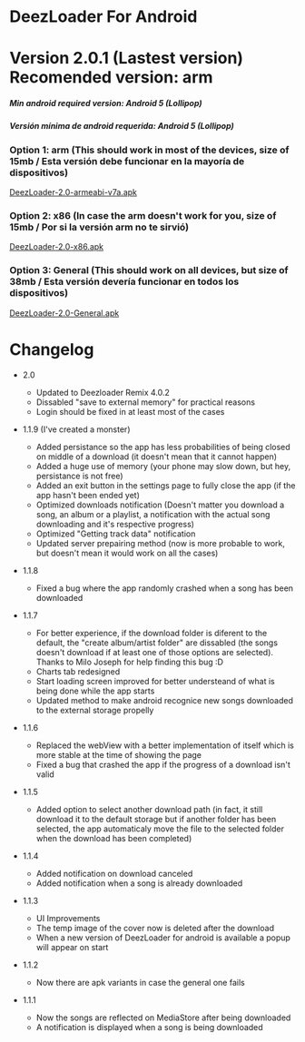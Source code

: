 # DeezLoader For Android 

# Version 2.0.1 (Lastest version) Recomended version: arm
##### Min android required version: Android 5 (Lollipop)
##### Versión mínima de android requerida: Android 5 (Lollipop)

### Option 1: arm (This should work in most of the devices, size of 15mb / Esta versión debe funcionar en la mayoría de dispositivos)
[DeezLoader-2.0-armeabi-v7a.apk](https://gitlab.com/DT3264/DeezLoader-Android/raw/master/Release/DeezLoader-2.0-armeabi-v7a-debug.apk)

### Option 2: x86 (In case the arm doesn't work for you, size of 15mb / Por si la versión arm no te sirvió)
[DeezLoader-2.0-x86.apk](https://gitlab.com/DT3264/DeezLoader-Android/raw/master/Release/DeezLoader-2.0-x86-debug.apk)

### Option 3: General (This should work on all devices, but size of 38mb / Esta versión devería funcionar en todos los dispositivos)
[DeezLoader-2.0-General.apk](https://gitlab.com/DT3264/DeezLoader-Android/raw/master/Release/DeezLoader-2.0-General-debug.apk)

# Changelog

- 2.0
    - Updated to Deezloader Remix 4.0.2
    - Dissabled "save to external memory" for practical reasons
    - Login should be fixed in at least most of the cases

- 1.1.9 (I've created a monster)
    - Added persistance so the app has less probabilities of being closed on middle of a download (it doesn't mean that it cannot happen)
    - Added a huge use of memory (your phone may slow down, but hey, persistance is not free)
    - Added an exit button in the settings page to fully close the app (if the app hasn't been ended yet)
    - Optimized downloads notification (Doesn't matter you download a song, an album or a playlist, a notification with the actual song downloading and it's respective progress)
    - Optimized "Getting track data" notification
    - Updated server prepairing method (now is more probable to work, but doesn't mean it would work on all the cases)
    
- 1.1.8
    - Fixed a bug where the app randomly crashed when a song has been downloaded

- 1.1.7
    - For better experience, if the download folder is diferent to the default, the "create album/artist folder" are dissabled (the songs doesn't download if at least one of those options are selected). Thanks to Milo Joseph for help finding this bug :D
    - Charts tab redesigned
    - Start loading screen improved for better understeand of what is being done while the app starts
    - Updated method to make android recognice new songs downloaded to the external storage propelly

- 1.1.6
    - Replaced the webView with a better implementation of itself which is more stable at the time of showing the page
    - Fixed a bug that crashed the app if the progress of a download isn't valid

- 1.1.5
    - Added option to select another download path (in fact, it still download it to the default storage but if another folder has been selected, the app automaticaly move the file to the selected folder when the download has been completed)

- 1.1.4
    - Added notification on download canceled
    - Added notification when a song is already downloaded

- 1.1.3
    - UI Improvements
    - The temp image of the cover now is deleted after the download
    - When a new version of DeezLoader for android is available a popup will appear on start

- 1.1.2
    - Now there are apk variants in case the general one fails

- 1.1.1
    -  Now the songs are reflected on MediaStore after being downloaded
    -  A notification is displayed when a song is being downloaded